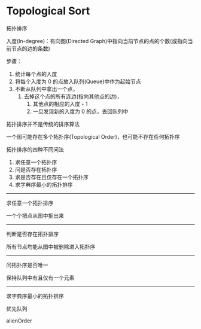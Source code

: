 # Topological Sort

拓扑排序 

入度(In-degree)：有向图(Directed Graph)中指向当前节点的点的个数(或指向当前节点的边的条数)

步骤：

1. 统计每个点的入度
2. 将每个入度为 0 的点放入队列(Queue)中作为起始节点
3. 不断从队列中拿出一个点，
   1. 去掉这个点的所有连边(指向其他点的边)，
      1. 其他点的相应的入度 - 1 
      2. 一旦发现新的入度为 0 的点，丢回队列中

拓扑排序并不是传统的排序算法

一个图可能存在多个拓扑序(Topological Order)，也可能不存在任何拓扑序

拓扑排序的四种不同问法

1. 求任意一个拓扑序
2. 问是否存在拓扑序
3. 求是否存在且仅存在一个拓扑序
4. 求字典序最小的拓扑排序

---

求任意一个拓扑排序

一个个把点从图中抠出来

---

判断是否存在拓扑排序

所有节点均能从图中被删除进入拓扑序

---

问拓扑序是否唯一

保持队列中有且仅有一个元素

---

求字典序最小的拓扑排序

优先队列

alienOrder
